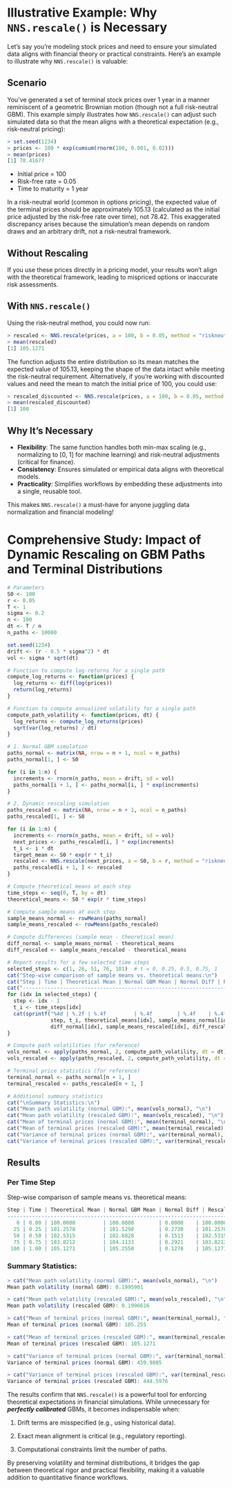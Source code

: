 # Illustrative Example: Why `NNS.rescale()` is Necessary

Let’s say you’re modeling stock prices and need to ensure your simulated data aligns with financial theory or practical constraints. Here’s an example to illustrate why `NNS.rescale()` is valuable:

## Scenario
You’ve generated a set of terminal stock prices over 1 year in a manner reminiscent of a geometric Brownian motion (though not a full risk-neutral GBM). This example simply illustrates how `NNS.rescale()` can adjust such simulated data so that the mean aligns with a theoretical expectation (e.g., risk-neutral pricing):
```r
> set.seed(1234) 
> prices <- 100 * exp(cumsum(rnorm(100, 0.001, 0.02)))
> mean(prices) 
[1] 78.41677
```

- Initial price = 100
- Risk-free rate = 0.05
- Time to maturity = 1 year

In a risk-neutral world (common in options pricing), the expected value of the terminal prices should be approximately 105.13 (calculated as the initial price adjusted by the risk-free rate over time), not 78.42. 
This exaggerated discrepancy arises because the simulation’s mean depends on random draws and an arbitrary drift, not a risk-neutral framework.

## Without Rescaling
If you use these prices directly in a pricing model, your results won’t align with the theoretical framework, leading to mispriced options or inaccurate risk assessments.

## With `NNS.rescale()`
Using the risk-neutral method, you could now run: 
```r
> rescaled <- NNS.rescale(prices, a = 100, b = 0.05, method = "riskneutral", T = 1, type = "Terminal")
> mean(rescaled)
[1] 105.1271   
```
The function adjusts the entire distribution so its mean matches the expected value of 105.13, keeping the shape of the data intact while meeting the risk-neutral requirement.  Alternatively, if you’re working with discounted values and need the mean to match the initial price of 100, you could use:
```r
> rescaled_discounted <- NNS.rescale(prices, a = 100, b = 0.05, method = "riskneutral", T = 1, type = "Discounted")
> mean(rescaled_discounted)
[1] 100
```

## Why It’s Necessary
- **Flexibility**: The same function handles both min-max scaling (e.g., normalizing to [0, 1] for machine learning) and risk-neutral adjustments (critical for finance).
- **Consistency**: Ensures simulated or empirical data aligns with theoretical models.
- **Practicality**: Simplifies workflows by embedding these adjustments into a single, reusable tool.

This makes `NNS.rescale()` a must-have for anyone juggling data normalization and financial modeling!

# Comprehensive Study: Impact of Dynamic Rescaling on GBM Paths and Terminal Distributions


```r
# Parameters
S0 <- 100
r <- 0.05
T <- 1
sigma <- 0.2
n <- 100
dt <- T / n
n_paths <- 10000

set.seed(1234)
drift <- (r - 0.5 * sigma^2) * dt
vol <- sigma * sqrt(dt)

# Function to compute log-returns for a single path
compute_log_returns <- function(prices) {
  log_returns <- diff(log(prices))
  return(log_returns)
}

# Function to compute annualized volatility for a single path
compute_path_volatility <- function(prices, dt) {
  log_returns <- compute_log_returns(prices)
  sqrt(var(log_returns) / dt)
}

# 1. Normal GBM simulation
paths_normal <- matrix(NA, nrow = n + 1, ncol = n_paths)
paths_normal[1, ] <- S0

for (i in 1:n) {
  increments <- rnorm(n_paths, mean = drift, sd = vol)
  paths_normal[i + 1, ] <- paths_normal[i, ] * exp(increments)
}

# 2. Dynamic rescaling simulation
paths_rescaled <- matrix(NA, nrow = n + 1, ncol = n_paths)
paths_rescaled[1, ] <- S0

for (i in 1:n) {
  increments <- rnorm(n_paths, mean = drift, sd = vol)
  next_prices <- paths_rescaled[i, ] * exp(increments)
  t_i <- i * dt
  target_mean <- S0 * exp(r * t_i)
  rescaled <- NNS.rescale(next_prices, a = S0, b = r, method = "riskneutral", T = t_i, type = "Terminal")
  paths_rescaled[i + 1, ] <- rescaled
}

# Compute theoretical means at each step
time_steps <- seq(0, T, by = dt)
theoretical_means <- S0 * exp(r * time_steps)

# Compute sample means at each step
sample_means_normal <- rowMeans(paths_normal)
sample_means_rescaled <- rowMeans(paths_rescaled)

# Compute differences (sample mean - theoretical mean)
diff_normal <- sample_means_normal - theoretical_means
diff_rescaled <- sample_means_rescaled - theoretical_means

# Report results for a few selected time steps
selected_steps <- c(1, 26, 51, 76, 101)  # t = 0, 0.25, 0.5, 0.75, 1
cat("Step-wise comparison of sample means vs. theoretical means:\n")
cat("Step | Time | Theoretical Mean | Normal GBM Mean | Normal Diff | Rescaled Mean | Rescaled Diff\n")
cat("------------------------------------------------------------------------------------\n")
for (idx in selected_steps) {
  step <- idx - 1
  t_i <- time_steps[idx]
  cat(sprintf("%4d | %.2f | %.4f         | %.4f        | %.4f    | %.4f       | %.4f\n",
              step, t_i, theoretical_means[idx], sample_means_normal[idx],
              diff_normal[idx], sample_means_rescaled[idx], diff_rescaled[idx]))
}

# Compute path volatilities (for reference)
vols_normal <- apply(paths_normal, 2, compute_path_volatility, dt = dt)
vols_rescaled <- apply(paths_rescaled, 2, compute_path_volatility, dt = dt)

# Terminal price statistics (for reference)
terminal_normal <- paths_normal[n + 1, ]
terminal_rescaled <- paths_rescaled[n + 1, ]

# Additional summary statistics
cat("\nSummary Statistics:\n")
cat("Mean path volatility (normal GBM):", mean(vols_normal), "\n")
cat("Mean path volatility (rescaled GBM):", mean(vols_rescaled), "\n")
cat("Mean of terminal prices (normal GBM):", mean(terminal_normal), "\n")
cat("Mean of terminal prices (rescaled GBM):", mean(terminal_rescaled), "\n")
cat("Variance of terminal prices (normal GBM):", var(terminal_normal), "\n")
cat("Variance of terminal prices (rescaled GBM):", var(terminal_rescaled), "\n")
```

## Results
### Per Time Step
Step-wise comparison of sample means vs. theoretical means:
```r
Step | Time | Theoretical Mean | Normal GBM Mean | Normal Diff | Rescaled Mean | Rescaled Diff
------------------------------------------------------------------------------------
   0 | 0.00 | 100.0000         | 100.0000        | 0.0000    | 100.0000       | 0.0000
  25 | 0.25 | 101.2578         | 101.5298        | 0.2720    | 101.2578       | 0.0000
  50 | 0.50 | 102.5315         | 102.6828        | 0.1513    | 102.5315       | 0.0000
  75 | 0.75 | 103.8212         | 104.1133        | 0.2921    | 103.8212       | 0.0000
 100 | 1.00 | 105.1271         | 105.2550        | 0.1278    | 105.1271       | -0.0000
```
### Summary Statistics:
```r
> cat("Mean path volatility (normal GBM):", mean(vols_normal), "\n")
Mean path volatility (normal GBM): 0.1995901 

> cat("Mean path volatility (rescaled GBM):", mean(vols_rescaled), "\n")
Mean path volatility (rescaled GBM): 0.1996616 

> cat("Mean of terminal prices (normal GBM):", mean(terminal_normal), "\n")
Mean of terminal prices (normal GBM): 105.255 

> cat("Mean of terminal prices (rescaled GBM):", mean(terminal_rescaled), "\n")
Mean of terminal prices (rescaled GBM): 105.1271 

> cat("Variance of terminal prices (normal GBM):", var(terminal_normal), "\n")
Variance of terminal prices (normal GBM): 459.9805 

> cat("Variance of terminal prices (rescaled GBM):", var(terminal_rescaled), "\n")
Variance of terminal prices (rescaled GBM): 444.5976 
```

The results confirm that `NNS.rescale()` is a powerful tool for enforcing theoretical expectations in financial simulations. While unnecessary for ***perfectly calibrated*** GBMs, it becomes indispensable when:

   1. Drift terms are misspecified (e.g., using historical data).

   2. Exact mean alignment is critical (e.g., regulatory reporting).

   3. Computational constraints limit the number of paths.

By preserving volatility and terminal distributions, it bridges the gap between theoretical rigor and practical flexibility, making it a valuable addition to quantitative finance workflows.
